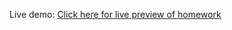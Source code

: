 Live demo: [Click here for live preview of homework](https://ireshka.github.io/Precourse/Lesson3-CSS-Positioning/homework/homework.html)